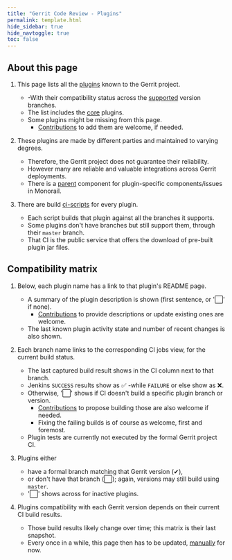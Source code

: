 ```yaml
---
title: "Gerrit Code Review - Plugins"
permalink: template.html
hide_sidebar: true
hide_navtoggle: true
toc: false
---
```


## About this page

1. This page lists all the [plugins] known to the Gerrit project.
   * -With their compatibility status across the [supported] version branches.
   * The list includes the [core] plugins.
   * Some plugins might be missing from this page.
     * [Contributions] to add them are welcome, if needed.

2. These plugins are made by different parties and maintained to varying degrees.
   * Therefore, the Gerrit project does not guarantee their reliability.
   * However many are reliable and valuable integrations across Gerrit deployments.
   * There is a [parent] component for plugin-specific components/issues in Monorail.

3. There are build [ci-scripts] for every plugin.
   * Each script builds that plugin against all the branches it supports.
   * Some plugins don't have branches but still support them, through their `master` branch.
   * That CI is the public service that offers the download of pre-built plugin jar files.

## Compatibility matrix

1. Below, each plugin name has a link to that plugin's README page.
   * A summary of the plugin description is shown (first sentence, or '&#x20DE;' if none).
     * [Contributions] to provide descriptions or update existing ones are welcome.
   * The last known plugin activity state and number of recent changes is also shown.

2. Each branch name links to the corresponding CI jobs view, for the current build status.
   * The last captured build result shows in the CI column next to that branch.
   * Jenkins `SUCCESS` results show as &#x2705; -while `FAILURE` or else show as &#x274C;.
   * Otherwise, '&#x20DE;' shows if CI doesn't build a specific plugin branch or version.
     * [Contributions] to propose building those are also welcome if needed.
     * Fixing the failing builds is of course as welcome, first and foremost.
   * Plugin tests are currently not executed by the formal Gerrit project CI.

3. Plugins either
   * have a formal branch matching that Gerrit version (&#x2714;),
   * or don't have that branch (&#x20DE;); again, versions may still build using `master`.
   * '&#x20DE;' shows across for inactive plugins.

4. Plugins compatibility with each Gerrit version depends on their current CI build results.
   * Those build results likely change over time; this matrix is their last snapshot.
   * Every once in a while, this page then has to be updated, [manually] for now.

[Contributions]: https://gerrit-review.googlesource.com/Documentation/index.html#_about_gerrit
[core]: https://gerrit-review.googlesource.com/Documentation/config-plugins.html#core-plugins
[manually]: https://www.gerritcodereview.com/publishing.html#updating-the-plugins-page
[parent]: https://bugs.chromium.org/p/gerrit/issues/list?q=component%3Aplugins
[plugins]: https://gerrit-review.googlesource.com/admin/repos/q/filter:plugins%252F
[ci-scripts]: https://gerrit.googlesource.com/gerrit-ci-scripts/+/refs/heads/master/jenkins/
[supported]: https://www.gerritcodereview.com/support.html#supported-versions
